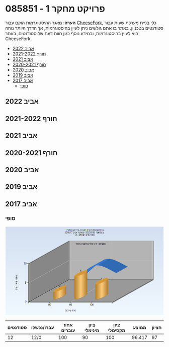 # 085851 - פרויקט מחקר 1

**הערה**: מאגר ההיסטוגרמות הוקם עבור [CheeseFork](https://cheesefork.cf/), כלי בניית מערכת שעות עבור סטודנטים בטכניון. באתר בו אתם גולשים ניתן לעיין בהיסטוגרמות, אך הדרך היותר נוחה היא לעיין בהיסטוגרמות, ובמידע נוסף כגון חוות דעת של סטודנטים, באתר CheeseFork.

* [אביב 2022](#202102)
* [חורף 2021-2022](#202101)
* [אביב 2021](#202002)
* [חורף 2020-2021](#202001)
* [אביב 2020](#201902)
* [אביב 2019](#201802)
* [אביב 2017](#201602)
  * [סופי](#201602-Finals)

<h2 id="202102">אביב 2022</h2>

<h2 id="202101">חורף 2021-2022</h2>

<h2 id="202002">אביב 2021</h2>

<h2 id="202001">חורף 2020-2021</h2>

<h2 id="201902">אביב 2020</h2>

<h2 id="201802">אביב 2019</h2>

<h2 id="201602">אביב 2017</h2>

<h3 id="201602-Finals">סופי</h3>

![201602 Finals](201602/Finals.png)

| סטודנטים | עברו/נכשלו | אחוז עוברים | ציון מינימלי | ציון מקסימלי | ממוצע | חציון |
| ---- | ---- | ---- | ---- | ---- | ---- | ---- |
| 12 | 12/0 | 100 | 90 | 100 | 96.417 | 97 |

